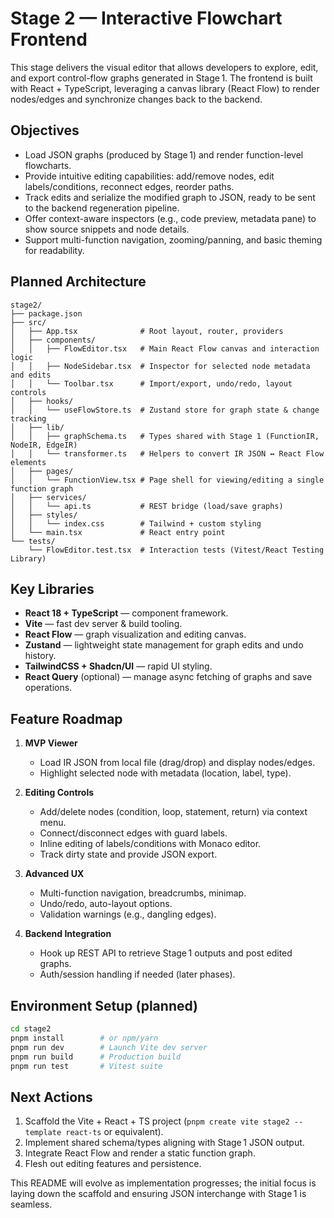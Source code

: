 # Stage 2 — Interactive Flowchart Frontend

This stage delivers the visual editor that allows developers to explore, edit, and export control-flow graphs generated in Stage 1. The frontend is built with React + TypeScript, leveraging a canvas library (React Flow) to render nodes/edges and synchronize changes back to the backend.

## Objectives

- Load JSON graphs (produced by Stage 1) and render function-level flowcharts.
- Provide intuitive editing capabilities: add/remove nodes, edit labels/conditions, reconnect edges, reorder paths.
- Track edits and serialize the modified graph to JSON, ready to be sent to the backend regeneration pipeline.
- Offer context-aware inspectors (e.g., code preview, metadata pane) to show source snippets and node details.
- Support multi-function navigation, zooming/panning, and basic theming for readability.

## Planned Architecture

```
stage2/
├── package.json
├── src/
│   ├── App.tsx              # Root layout, router, providers
│   ├── components/
│   │   ├── FlowEditor.tsx   # Main React Flow canvas and interaction logic
│   │   ├── NodeSidebar.tsx  # Inspector for selected node metadata and edits
│   │   └── Toolbar.tsx      # Import/export, undo/redo, layout controls
│   ├── hooks/
│   │   └── useFlowStore.ts  # Zustand store for graph state & change tracking
│   ├── lib/
│   │   ├── graphSchema.ts   # Types shared with Stage 1 (FunctionIR, NodeIR, EdgeIR)
│   │   └── transformer.ts   # Helpers to convert IR JSON ↔ React Flow elements
│   ├── pages/
│   │   └── FunctionView.tsx # Page shell for viewing/editing a single function graph
│   ├── services/
│   │   └── api.ts           # REST bridge (load/save graphs)
│   ├── styles/
│   │   └── index.css        # Tailwind + custom styling
│   └── main.tsx             # React entry point
└── tests/
    └── FlowEditor.test.tsx  # Interaction tests (Vitest/React Testing Library)
```

## Key Libraries

- **React 18 + TypeScript** — component framework.
- **Vite** — fast dev server & build tooling.
- **React Flow** — graph visualization and editing canvas.
- **Zustand** — lightweight state management for graph edits and undo history.
- **TailwindCSS + Shadcn/UI** — rapid UI styling.
- **React Query** (optional) — manage async fetching of graphs and save operations.

## Feature Roadmap

1. **MVP Viewer**  
   - Load IR JSON from local file (drag/drop) and display nodes/edges.
   - Highlight selected node with metadata (location, label, type).

2. **Editing Controls**  
   - Add/delete nodes (condition, loop, statement, return) via context menu.
   - Connect/disconnect edges with guard labels.
   - Inline editing of labels/conditions with Monaco editor.
   - Track dirty state and provide JSON export.

3. **Advanced UX**  
   - Multi-function navigation, breadcrumbs, minimap.
   - Undo/redo, auto-layout options.
   - Validation warnings (e.g., dangling edges).

4. **Backend Integration**  
   - Hook up REST API to retrieve Stage 1 outputs and post edited graphs.
   - Auth/session handling if needed (later phases).

## Environment Setup (planned)

```bash
cd stage2
pnpm install        # or npm/yarn
pnpm run dev        # Launch Vite dev server
pnpm run build      # Production build
pnpm run test       # Vitest suite
```

## Next Actions

1. Scaffold the Vite + React + TS project (`pnpm create vite stage2 --template react-ts` or equivalent).
2. Implement shared schema/types aligning with Stage 1 JSON output.
3. Integrate React Flow and render a static function graph.
4. Flesh out editing features and persistence.

This README will evolve as implementation progresses; the initial focus is laying down the scaffold and ensuring JSON interchange with Stage 1 is seamless.
